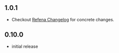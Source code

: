 ## 1.0.1

- Checkout [Refena Changelog](https://pub.dev/packages/refena/changelog) for concrete changes.

## 0.10.0

- initial release
